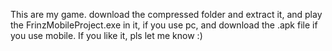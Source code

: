 This are my game. download the compressed folder and extract it, and play the FrinzMobileProject.exe in it, if you use pc, and download the .apk file if you use mobile. If you like it, pls let me know :)
